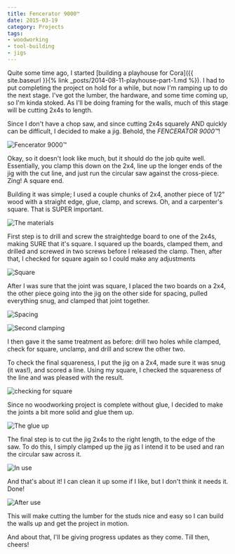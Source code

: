 ```yaml
---
title: Fencerator 9000™
date: 2015-03-19
category: Projects
tags:
- woodworking
- tool-building
- jigs
---
```


Quite some time ago, I started [building a playhouse for Cora]({{ site.baseurl }}{% link _posts/2014-08-11-playhouse-part-1.md %}). I had to put completing the project on hold
for a while, but now I'm ramping up to do the next stage. I've got the lumber, the hardware, and some time coming up,
so I'm kinda stoked. As I'll be doing framing for the walls, much of this stage will be cutting 2x4s to length.

Since I don't have a chop saw, and since cutting 2x4s squarely AND quickly can be difficult, I decided to make a jig.
Behold, the *FENCERATOR 9000™*!

![Fencerator 9000™](/assets/img/posts/fencerator-9000/dsc03190.jpg)

Okay, so it doesn't look like much, but it should do the job quite well. Essentially, you clamp this down on the 2x4,
line up the longer ends of the jig with the cut line, and just run the circular saw against the cross-piece. Zing! A
square end.

Building it was simple; I used a couple chunks of 2x4, another piece of 1/2" wood with a straight edge, glue, clamp, and
screws. Oh, and a carpenter's square. That is SUPER important.

![The materials](/assets/img/posts/fencerator-9000/dsc03180.jpg)

First step is to drill and screw the straightedge board to one of the 2x4s, making SURE that it's square. I squared up
the boards, clamped them, and drilled and screwed in two screws before I released the clamp. Then, after that, I checked
for square again so I could make any adjustments

![Square](/assets/img/posts/fencerator-9000/dsc03182.jpg)

After I was sure that the joint was square, I placed the two boards on a 2x4, the other piece going into the jig on the
other side for spacing, pulled everything snug, and clamped that joint together.

![Spacing](/assets/img/posts/fencerator-9000/dsc03183.jpg)

![Second clamping](/assets/img/posts/fencerator-9000/dsc03184.jpg)

I then gave it the same treatment as before: drill two holes while clamped, check for square, unclamp, and drill and
screw the other two.

To check the final squareness, I put the jig on a 2x4, made sure it was snug (it was!), and scored a line. Using my 
square, I checked the squareness of the line and was pleased with the result.

![checking for square](/assets/img/posts/fencerator-9000/dsc03185.jpg)

Since no woodworking project is complete without glue, I decided to make the joints a bit more solid and glue them up.

![The glue up](/assets/img/posts/fencerator-9000/dsc03186.jpg)

The final step is to cut the jig 2x4s to the right length, to the edge of the saw. To do this, I simply clamped up the
jig as I intend it to be used and ran the circular saw across it.

![In use](/assets/img/posts/fencerator-9000/dsc03188.jpg)

And that's about it! I can clean it up some if I like, but I don't think it needs it. Done! 

![After use](/assets/img/posts/fencerator-9000/dsc03189.jpg)

This will make cutting the lumber for the studs nice and easy so I can build the walls up and get the project in motion.

And about that, I'll be giving progress updates as they come. Till then, cheers!


